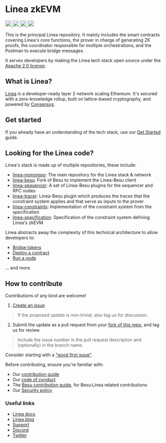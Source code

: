 # Linea zkEVM

<a href="https://twitter.com/LineaBuild">
  <img src="https://img.shields.io/twitter/follow/LineaBuild?style=for-the-badge" alt="Twitter Follow" height="20">
</a>
<a href="https://discord.com/invite/consensys">
  <img src="https://img.shields.io/badge/Discord-%235865F2.svg?style=for-the-badge&logo=discord&logoColor=white" alt="Discord" height="20">
</a>
<a href="https://github.com/Consensys/linea-monorepo/blob/main/LICENSE">
  <img src="https://img.shields.io/badge/License-Apache%202.0-blue.svg" alt="License" height="20">
</a>
<a href="https://codecov.io/gh/Consensys/linea-monorepo">
  <img src="https://codecov.io/gh/Consensys/linea-monorepo/graph/badge.svg?token=2TM55P0CGJ" alt="Codecov" height="20">
</a> 

This is the principal Linea repository. It mainly includes the smart contracts covering Linea's core functions, the prover in charge of generating ZK proofs, the coordinator responsible for multiple orchestrations, and the Postman to execute bridge messages. 

It serves developers by making the Linea tech stack open source under the [Apache 2.0 license](LICENSE).

## What is Linea?

[Linea](https://linea.build) is a developer-ready layer 2 network scaling Ethereum. It's secured with a zero-knowledge rollup, built on lattice-based cryptography, and powered by [Consensys](https://consensys.io).


## Get started

If you already have an understanding of the tech stack, use our [Get Started](docs/get-started.md) guide.

## Looking for the Linea code?

Linea's stack is made up of multiple repositories, these include:

- [linea-monorepo](https://github.com/Consensys/linea-monorepo): The main repository for the Linea stack & network
- [linea-besu](https://github.com/Consensys/linea-besu): Fork of Besu to implement the Linea-Besu client
- [linea-sequencer](https://github.com/Consensys/linea-sequencer): A set of Linea-Besu plugins for the sequencer and RPC nodes
- [linea-tracer](https://github.com/Consensys/linea-tracer): Linea-Besu plugin which produces the traces that the constraint system applies and that serve as inputs to the prover
- [linea-constraints](https://github.com/Consensys/linea-constraints): Implementation of the constraint system from the specification
- [linea-specification](https://github.com/Consensys/linea-specification): Specification of the constraint system defining Linea's zkEVM

Linea abstracts away the complexity of this technical architecture to allow developers to:

- [Bridge tokens](https://docs.linea.build/developers/guides/bridge)
- [Deploy a contract](https://docs.linea.build/developers/quickstart/deploy-smart-contract)
- [Run a node](https://docs.linea.build/developers/guides/run-a-node)

... and more.

## How to contribute

Contributions of any kind are welcome!

1. [Create an issue](https://github.com/Consensys/linea-monorepo/issues)
> If the proposed update is non-trivial, also tag us for discussion.
2. Submit the update as a pull request from your [fork of this repo](https://github.com/Consensys/linea-monorepo/fork), and tag us for review. 
> Include the issue number in the pull request description and (optionally) in the branch name.

Consider starting with a ["good first issue"](https://github.com/ConsenSys/linea-monorepo/issues?q=is%3Aissue+is%3Aopen+label%3A%22good+first+issue%22).

Before contributing, ensure you're familiar with:

- Our [contribution guide](docs/contribute.md)
- Our [code of conduct](docs/code-of-conduct.md)
- The [Besu contribution guide](https://wiki.hyperledger.org/display/BESU/Coding+Conventions), for Besu:Linea related contributions
- Our [Security policy](docs/security.md)

### Useful links

- [Linea docs](https://docs.linea.build)
- [Linea blog](https://linea.mirror.xyz)
- [Support](https://support.linea.build)
- [Discord](https://discord.gg/linea)
- [Twitter](https://twitter.com/LineaBuild)
